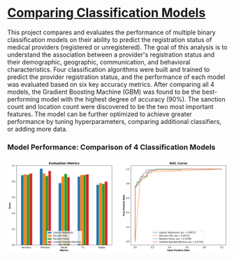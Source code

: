 # [Comparing Classification Models](https://github.com/dandersonghub/Classification-Models/blob/main/DA_Case_Study.ipynb)
This project compares and evaluates the performance of multiple binary classification models on their ability to predict the registration status of medical providers (registered or unregistered). The goal of this analysis is to understand the association between a provider's registration status and their demographic, geographic, communication, and behavioral characteristics. Four classification algorithms were built and trained to predict the provider registration status, and the performance of each model was evaluated based on six key accuracy metrics. After comparing all 4 models, the Gradient Boosting Machine (GBM) was found to be the best-performing model with the highest degree of accuracy (90%). The sanction count and location count were discovered to be the two most important features. The model can be further optimized to achieve greater performance by tuning hyperparameters, comparing additional classifiers, or adding more data.

### Model Performance: Comparison of 4 Classification Models
![](https://github.com/dandersonghub/Classification-Models/blob/main/class_compare1.png)

